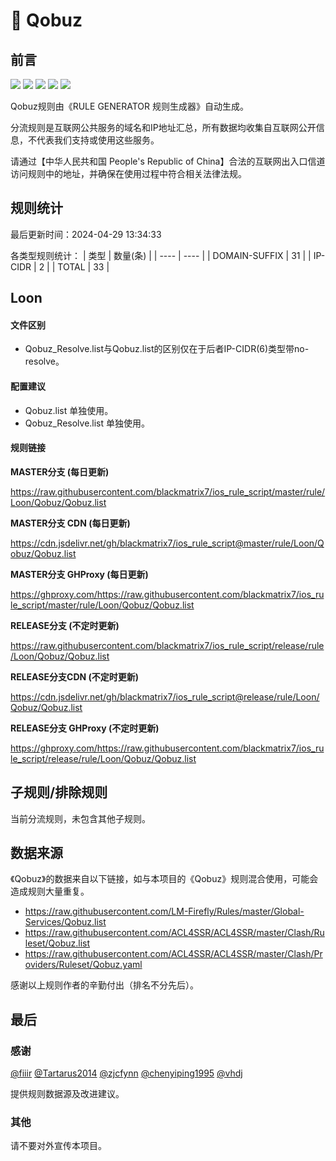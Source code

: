 # 🧸 Qobuz

## 前言

![](https://shields.io/badge/-移除重复规则-ff69b4) ![](https://shields.io/badge/-DOMAIN与DOMAIN--SUFFIX合并-green) ![](https://shields.io/badge/-DOMAIN--SUFFIX间合并-critical) ![](https://shields.io/badge/-DOMAIN--SUFFIX与DOMAIN--KEYWORD合并-blue) ![](https://shields.io/badge/-IP--CIDR(6)合并-blueviolet) 

Qobuz规则由《RULE GENERATOR 规则生成器》自动生成。

分流规则是互联网公共服务的域名和IP地址汇总，所有数据均收集自互联网公开信息，不代表我们支持或使用这些服务。

请通过【中华人民共和国 People's Republic of China】合法的互联网出入口信道访问规则中的地址，并确保在使用过程中符合相关法律法规。

## 规则统计

最后更新时间：2024-04-29 13:34:33

各类型规则统计：
| 类型 | 数量(条)  | 
| ---- | ----  |
| DOMAIN-SUFFIX | 31  | 
| IP-CIDR | 2  | 
| TOTAL | 33  | 


## Loon 

#### 文件区别
- Qobuz_Resolve.list与Qobuz.list的区别仅在于后者IP-CIDR(6)类型带no-resolve。

#### 配置建议
- Qobuz.list 单独使用。
- Qobuz_Resolve.list 单独使用。

#### 规则链接
**MASTER分支 (每日更新)**

https://raw.githubusercontent.com/blackmatrix7/ios_rule_script/master/rule/Loon/Qobuz/Qobuz.list

**MASTER分支 CDN (每日更新)**

https://cdn.jsdelivr.net/gh/blackmatrix7/ios_rule_script@master/rule/Loon/Qobuz/Qobuz.list

**MASTER分支 GHProxy (每日更新)**

https://ghproxy.com/https://raw.githubusercontent.com/blackmatrix7/ios_rule_script/master/rule/Loon/Qobuz/Qobuz.list

**RELEASE分支 (不定时更新)**

https://raw.githubusercontent.com/blackmatrix7/ios_rule_script/release/rule/Loon/Qobuz/Qobuz.list

**RELEASE分支CDN (不定时更新)**

https://cdn.jsdelivr.net/gh/blackmatrix7/ios_rule_script@release/rule/Loon/Qobuz/Qobuz.list

**RELEASE分支 GHProxy (不定时更新)**

https://ghproxy.com/https://raw.githubusercontent.com/blackmatrix7/ios_rule_script/release/rule/Loon/Qobuz/Qobuz.list

## 子规则/排除规则


当前分流规则，未包含其他子规则。

## 数据来源

《Qobuz》的数据来自以下链接，如与本项目的《Qobuz》规则混合使用，可能会造成规则大量重复。

- https://raw.githubusercontent.com/LM-Firefly/Rules/master/Global-Services/Qobuz.list
- https://raw.githubusercontent.com/ACL4SSR/ACL4SSR/master/Clash/Ruleset/Qobuz.list
- https://raw.githubusercontent.com/ACL4SSR/ACL4SSR/master/Clash/Providers/Ruleset/Qobuz.yaml


感谢以上规则作者的辛勤付出（排名不分先后）。

## 最后

### 感谢

[@fiiir](https://github.com/fiiir) [@Tartarus2014](https://github.com/Tartarus2014) [@zjcfynn](https://github.com/zjcfynn) [@chenyiping1995](https://github.com/chenyiping1995) [@vhdj](https://github.com/vhdj)

提供规则数据源及改进建议。

### 其他

请不要对外宣传本项目。